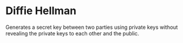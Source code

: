 # Diffie Hellman

Generates a secret key between two parties using private keys without 
revealing the private keys to each other and the public.
